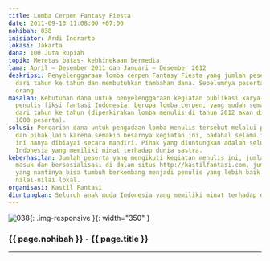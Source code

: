 ```yaml
---
title: Lomba Cerpen Fantasy Fiesta
date: 2011-09-16 11:08:00 +07:00
nohibah: 038
inisiator: Ardi Indrarto
lokasi: Jakarta
dana: 100 Juta Rupiah
topik: Meretas batas- kebhinekaan bermedia
lama: April – Desember 2011 dan Januari – Desember 2012
deskripsi: Penyelenggaraan lomba cerpen Fantasy Fiesta yang jumlah pesertanya bertambah
  dari tahun ke tahun dan membutuhkan tambahan dana. Sebelumnya peserta sudah 322
  orang
masalah: Kebutuhan dana untuk penyelenggaraan kegiatan publikasi karya-karya komunitas
  penulis fiksi fantasi Indonesia, berupa lomba cerpen, yang sudah semakin berkembang
  dari tahun ke tahun (diperkirakan lomba menulis di tahun 2012 akan diikuti oleh
  1000 peserta).
solusi: Pencarian dana untuk pengadaan lomba menulis tersebut melalui pihak perusahaan
  dan pihak lain karena semakin besarnya kegiatan ini, padahal selama ini kegiatan
  ini hanya dibiayai secara mandiri. Pihak yang diuntungkan adalah seluruh anak muda
  Indonesia yang memiliki minat terhadap dunia sastra.
keberhasilan: Jumlah peserta yang mengikuti kegiatan menulis ini, jumlah pembaca yang
  masuk dan bersosialisasi di dalam situs http://kastilfantasi.com, jumlah penulis
  yang nantinya bisa tumbuh berkembang menjadi penulis yang lebih baik dan mampu mengangkat
  nilai-nilai lokal.
organisasi: Kastil Fantasi
diuntungkan: Seluruh anak muda Indonesia yang memiliki minat terhadap dunia sastra
---
```


![038](/static/img/hibahcmb/038.png){: .img-responsive }{: width="350" }

### {{ page.nohibah }} - {{ page.title }}

---
